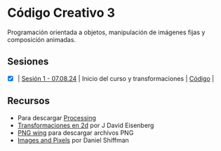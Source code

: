 # Código Creativo 3

Programación orientada a objetos, manipulación de imágenes fijas y composición animadas.

## Sesiones

- [x] | [Sesión 1 - 07.08.24](./sesiones/s01.md) | Inicio del curso y transformaciones | [Código](https://gist.github.com/EmilioOcelotl/3d4c9570e8464b3bd9e48c34b1a53046) |

## Recursos

- Para descargar [Processing](https://processing.org/download)
- [Transformaciones en 2d](https://processing.org/tutorials/transform2d) por J David Eisenberg
- [PNG wing](https://www.pngwing.com/) para descargar archivos PNG
- [Images and Pixels](https://processing.org/tutorials/pixels) por Daniel Shiffman
